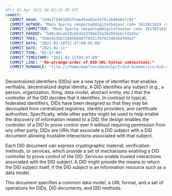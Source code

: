```yaml
---
#Fri 02 Apr 2021 06:02:35 AM UTC
commit:
  COMMIT_HASH: "1dda7f546189255ab45aeb3efe78cabd64b57c81"
  COMMIT_AUTHOR: "Manu Sporny <msporny@digitalbazaar.com> 1613011629 -0500"
  COMMIT_COMMITTER: "Manu Sporny <msporny@digitalbazaar.com> 1613011629 -0500"
  COMMIT_PARENT: "5d0cdbcab29cbb3d2378de33a382893ebcf4245a"
  COMMIT_TREE: "5b0c953bb72b850d487f85517bf41340164f09a2"
  COMMIT_DATA: "2021-02-10T21:47:09-05:00"
  COMMIT_DATE: "2021-02-11"
  COMMIT_TIME: "02:47:09"
  COMMIT_TIMESTAMP: "2021-02-11T02:47:09"
  COMMIT_LINE: ""Re-arrange order of DID URL Syntax subsections."
  COMMIT_RUNNABLE: "file:///home/ewelton/Desktop/I/did-biometrics/did-core-dataset/analysis/gitinfo/1dda7f546189255ab45aeb3efe78cabd64b57c81/snapshot/index.html"
---
```


<section id="abstract">
<p>
<a>Decentralized identifiers</a> (DIDs) are a new type of identifier that
enables verifiable, decentralized digital identity. A <a>DID</a> identifies any
subject (e.g., a person, organization, thing, data model, abstract entity, etc.)
that the controller of the <a>DID</a> decides that it identifies. In contrast to
typical, federated identifiers, <a>DIDs</a> have been designed so that they may be
decoupled from centralized registries, identity providers, and certificate
authorities. Specifically, while other parties might be used to help enable the
discovery of information related to a <a>DID</a>, the design enables the
controller of a <a>DID</a> to prove control over it without requiring permission
from any other party. <a>DIDs</a> are <a>URIs</a> that associate a <a>DID subject</a>
with a <a>DID document</a> allowing trustable interactions associated with that
subject.
    </p>
<p>
Each <a>DID document</a> can express cryptographic material, <a>verification
methods</a>, or <a>services</a>, which provide a set of mechanisms enabling
a <a>DID controller</a> to prove control of the <a>DID</a>. <a>Services</a>
enable trusted interactions associated with the <a>DID subject</a>. A
<a>DID</a> might provide the means to return the <a>DID subject</a> itself,
if the <a>DID subject</a> is an information resource such as a data model.
    </p>
<p>
This document specifies a common data model, a URL format, and a set of
operations for <a>DIDs</a>, <a>DID documents</a>, and <a>DID methods</a>.
    </p>
</section>
